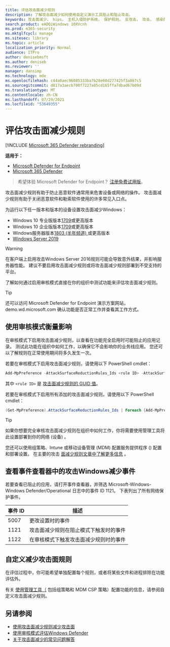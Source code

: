 ```yaml
---
title: 评估攻击面减少规则
description: 了解攻击面减少如何使用自定义演示工具阻止和阻止攻击。
keywords: 攻击面减少， hips， 主机入侵防护系统， 保护规则， 反攻击， 攻击， 感染防护， 评估， 测试， 演示
search.product: eADQiWindows 10XVcnh
ms.prod: m365-security
ms.mktglfcycl: manage
ms.sitesec: library
ms.topic: article
localization_priority: Normal
audience: ITPro
author: denisebmsft
ms.author: deniseb
ms.reviewer: ''
manager: dansimp
ms.technology: mde
ms.openlocfilehash: c44a0aec96085333ba7b28e60d277425f3a867c5
ms.sourcegitcommit: d817a3aecb700f7227a05cd165ffa7dbad67b09d
ms.translationtype: MT
ms.contentlocale: zh-CN
ms.lasthandoff: 07/29/2021
ms.locfileid: "53649355"
---
```

# <a name="evaluate-attack-surface-reduction-rules"></a>评估攻击面减少规则

[!INCLUDE [Microsoft 365 Defender rebranding](../../includes/microsoft-defender.md)]

**适用于：**

- [Microsoft Defender for Endpoint](https://go.microsoft.com/fwlink/?linkid=2154037)
- [Microsoft 365 Defender](https://go.microsoft.com/fwlink/?linkid=2118804)

> 希望体验 Microsoft Defender for Endpoint？ [注册免费试用版](https://signup.microsoft.com/create-account/signup?products=7f379fee-c4f9-4278-b0a1-e4c8c2fcdf7e&ru=https://aka.ms/MDEp2OpenTrial?ocid=docs-wdatp-enablesiem-abovefoldlink)。

攻击面减少规则有助于防止恶意软件通常用来危害设备或网络的操作。 攻击面减少规则有助于关闭恶意软件和勒索软件使用的许多常见入口点。

为运行以下任一版本和版本的设备设置攻击面减少Windows：

- Windows 10 专业版版本[1709](/windows/whats-new/whats-new-windows-10-version-1709)或更高版本
- Windows 10 企业版版本[1709](/windows/whats-new/whats-new-windows-10-version-1709)或更高版本
- Windows服务器版本[1803 (半年频道) ](/windows-server/get-started/whats-new-in-windows-server-1803)或更高版本
- [Windows Server 2019](/windows-server/get-started-19/whats-new-19)

> [!WARNING]
> 在客户端上启用攻击Windows Server 2016规则可能会导致意外结果，并影响服务器性能。 建议不要启用攻击面减少规则或将攻击面减少规则部署到不受支持的平台。

了解如何通过启用审核模式直接在你的组织中测试[](audit-windows-defender.md)功能来评估攻击面减少规则。

> [!TIP]
> 还可以访问 Microsoft Defender for Endpoint 演示方案[](https://demo.wd.microsoft.com?ocid=cx-wddocs-testground)网站，demo.wd.microsoft.com 确认功能是否正常工作并查看其工作方式。

## <a name="use-audit-mode-to-measure-impact"></a>使用审核模式衡量影响

在审核模式下启用攻击面减少规则，以查看在功能完全启用时可能阻止的应用记录。 测试此功能在组织中如何工作，以确保它不会影响你的业务线应用。 您还可以了解规则在正常使用期间将多久发生一次。

若要在审核模式下启用攻击面减少规则，请使用以下 PowerShell cmdlet：

```PowerShell
Add-MpPreference -AttackSurfaceReductionRules_Ids <rule ID> -AttackSurfaceReductionRules_Actions AuditMode
```

其中 `<rule ID>` 是 [攻击面减少规则的 GUID 值](attack-surface-reduction-rules.md)。

若要在审核模式下启用所有添加的攻击面减少规则，请使用以下 PowerShell cmdlet：

```PowerShell
(Get-MpPreference).AttackSurfaceReductionRules_Ids | Foreach {Add-MpPreference -AttackSurfaceReductionRules_Ids $_ -AttackSurfaceReductionRules_Actions AuditMode}
```

> [!TIP]
> 如果你想要完全审核攻击面减少规则在组织中如何工作，你将需要使用管理工具将此设置部署到你的网络 (设备) 。

您还可以使用组策略、Intune 或移动设备管理 (MDM) 配置服务提供程序 () 配置和部署设置。 在主要的攻击 [面减少规则文章中了解更多信息](attack-surface-reduction.md) 。

## <a name="review-attack-surface-reduction-events-in-windows-event-viewer"></a>查看事件查看器中的攻击Windows减少事件

若要查看已阻止的应用，请打开事件查看器，并筛选 Microsoft-Windows-Windows Defender/Operational 日志中的事件 ID 1121。 下表列出了所有网络保护事件。

事件 ID | 描述
-|-
 5007 | 更改设置时的事件
 1121 | 攻击面减少规则在阻止模式下触发时的事件
 1122 | 在审核模式下触发攻击面减少规则时的事件

## <a name="customize-attack-surface-reduction-rules"></a>自定义减少攻击面规则

在评估过程中，你可能希望单独配置每个规则，或者将某些文件和进程排除在功能评估外。

有关 [使用管理工具（](customize-attack-surface-reduction.md) 包括组策略和 MDM CSP 策略）配置功能的信息，请参阅自定义攻击面减少规则。

## <a name="see-also"></a>另请参阅

- [使用攻击面减少规则减少攻击面](attack-surface-reduction.md)
- [使用审核模式评估Windows Defender](audit-windows-defender.md)
- [关于攻击面减少的常见问题解答](attack-surface-reduction.md)
